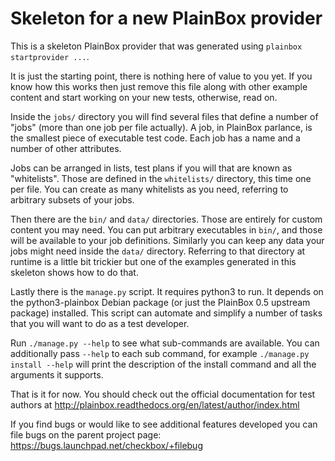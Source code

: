 Skeleton for a new PlainBox provider
====================================

This is a skeleton PlainBox provider that was generated using
``plainbox startprovider ...``.

It is just the starting point, there is nothing here of value to you
yet. If you know how this works then just remove this file along with
other example content and start working on your new tests,
otherwise, read on.

Inside the ``jobs/`` directory you will find several files that define
a number of "jobs" (more than one job per file actually). A job, in
PlainBox parlance, is the smallest piece of executable test code. Each
job has a name and a number of other attributes.

Jobs can be arranged in lists, test plans if you will that are known
as "whitelists". Those are defined in the ``whitelists/`` directory,
this time one per file. You can create as many whitelists as you need,
referring to arbitrary subsets of your jobs.

Then there are the ``bin/`` and ``data/`` directories. Those are
entirely for custom content you may need. You can put arbitrary
executables in ``bin/``, and those will be available to your job
definitions. Similarly you can keep any data your jobs might need
inside the ``data/`` directory. Referring to that directory at runtime
is a little bit trickier but one of the examples generated in this
skeleton shows how to do that.

Lastly there is the ``manage.py`` script. It requires python3 to run.
It depends on the python3-plainbox Debian package (or just the
PlainBox 0.5 upstream package) installed. This script can automate and
simplify a number of tasks that you will want to do as a test
developer.

Run ``./manage.py --help`` to see what sub-commands are available. You
can additionally pass ``--help`` to each sub command, for example
``./manage.py install --help`` will print the description of the
install command and all the arguments it supports.

That is it for now. You should check out the official documentation
for test authors at
http://plainbox.readthedocs.org/en/latest/author/index.html

If you find bugs or would like to see additional features developed
you can file bugs on the parent project page:
https://bugs.launchpad.net/checkbox/+filebug